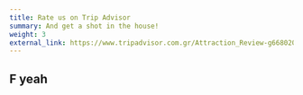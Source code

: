 ```yaml
---
title: Rate us on Trip Advisor
summary: And get a shot in the house!
weight: 3
external_link: https://www.tripadvisor.com.gr/Attraction_Review-g668020-d23963719-Reviews-Mon_Cheri_Cocktail_Bar-Kalamata_Messenia_Region_Peloponnese.html
---
```


## F yeah

